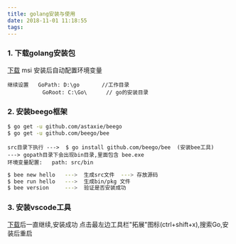 ```yaml
---
title: golang安装与使用
date: 2018-11-01 11:18:55
tags:
---
```


### 1. 下载golang安装包
[下载](https://www.golangtc.com/download) msi 安装后自动配置环境变量

    继续设置   GoPath: D:\go       //工作目录
               GoRoot: C:\Go\      // go的安装目录

### 2. 安装beego框架
```bash
$ go get -u github.com/astaxie/beego  
$ go get -u github.com/beego/bee
```
    src目录下执行 --->  $ go install github.com/beego/bee  (安装bee工具)  
    ---> gopath目录下会出现bin目录,里面包含 bee.exe      
    环境变量配置:   path: src/bin
```bash
$ bee new hello   --->  生成src文件  ---> 存放源码
$ bee run hello   --->  生成bin/pkg 文件
$ bee version     --->  验证是否安装成功
```

### 3. 安装vscode工具
[下载](https://code.visualstudio.com/)后一直继续,安装成功
点击最左边工具栏"拓展"图标(ctrl+shift+x),搜索Go,安装后重启
